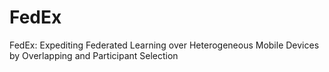 # FedEx
FedEx: Expediting Federated Learning over Heterogeneous Mobile Devices by Overlapping and Participant Selection
